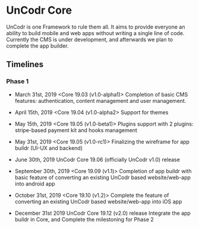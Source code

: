 # UnCodr Core
UnCodr is one Framework to rule them all. It aims to provide everyone an ability to build mobile and web apps without writing a single line of code. Currently the CMS is under development, and afterwards we plan to complete the app builder.

## Timelines
### Phase 1
- March 31st, 2019
<Core 19.03 (v1.0-alpha1)>
Completion of basic CMS features: authentication, content management and user management.

- April 15th, 2019
<Core 19.04 (v1.0-alpha2>
Support for themes

- May 15th, 2019
<Core 19.05 (v1.0-beta1)>
Plugins support with 2 plugins: stripe-based payment kit and hooks management

- May 31st, 2019
<Core 19.05 (v1.0-rc1)>
Finalizing the wireframe for app buildr (UI-UX and backend)

- June 30th, 2019
UnCodr Core 19.06 (officially UnCodr v1.0) release

- September 30th, 2019
<Core 19.09 (v1.1)>
Completion of app buildr with basic feature of converting an existing UnCodr based website/web-app into android app

- October 31st, 2019
<Core 19.10 (v1.2)>
Complete the feature of converting an existing UnCodr based website/web-app into iOS app

- December 31st 2019
UnCodr Core 19.12 (v2.0) release
Integrate the app buildr in Core, and Complete the milestoning for Phase 2
